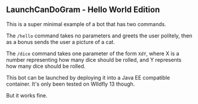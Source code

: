 LaunchCanDoGram - Hello World Edition
----

This is a super minimal example of a bot that has two commands. 

The `/hello` command takes no parameters and greets the user politely, then as a bonus sends the user a picture of a cat.

The `/dice` command takes one parameter of the form `XdY`, where X is a number representing how many dice should be rolled, and Y represents how many dice should be rolled.

This bot can be launched by deploying it into a Java EE compatible container. It's only been tested on WIldfly 13 though.

But it works fine. 